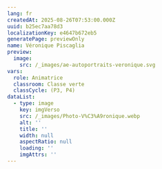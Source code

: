 ```yaml
---
lang: fr
createdAt: 2025-08-26T07:53:00.000Z
uuid: b25ec7aa78d3
localizationKey: e4647b672eb5
generatePage: previewOnly
name: Véronique Piscaglia
preview:
  image:
    src: /_images/ae-autoportraits-veronique.svg
vars:
  role: Animatrice
  classroom: Classe verte
  classCycle: (P3, P4)
dataList:
  - type: image
    key: imgVerso
    src: /_images/Photo-V%C3%A9ronique.webp
    alt: ''
    title: ''
    width: null
    aspectRatio: null
    loading: ''
    imgAttrs: ''
---
```


